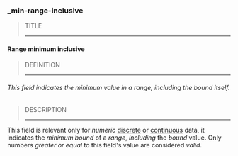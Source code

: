 ### _min-range-inclusive



> TITLE
> 
> ------

#### Range minimum inclusive



> DEFINITION
> 
> ------

###### This field indicates the minimum value in a range, including the bound itself.



> DESCRIPTION
> 
> ------

This field is relevant only for *numeric* [discrete](_type_integer) or [continuous](_type_number) data, it indicates the *minimum bound* of a *range*, *including* the *bound* value. Only numbers *greater or equal* to this field's value are considered *valid*.